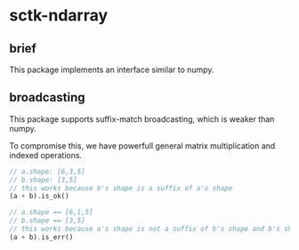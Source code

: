 # sctk-ndarray

## brief

This package implements an interface similar to numpy. 

## broadcasting

This package supports suffix-match broadcasting, which is weaker than numpy. 

To compromise this, we have powerfull general matrix multiplication and indexed operations. 

```rust
// a.shape: [6,3,5]
// b.shape: [3,5]
// this works because b's shape is a suffix of a's shape
(a + b).is_ok()
```

```rust
// a.shape == [6,1,5]
// b.shape == [3,5]
// this works because a's shape is not a suffix of b's shape and b's shape is not a suffix of a's shape
(a + b).is_err()
```